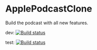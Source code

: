 # ApplePodcastClone
Build the podcast with all new features.

dev: [![Build status](https://build.appcenter.ms/v0.1/apps/4b375eb2-3fbe-4f4d-ae4c-f2126568c786/branches/dev/badge)](https://appcenter.ms)

test: [![Build status](https://build.appcenter.ms/v0.1/apps/4b375eb2-3fbe-4f4d-ae4c-f2126568c786/branches/dev/badge)](https://appcenter.ms)
